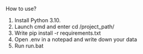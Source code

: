 How to use?

1. Install Python 3.10.
2. Launch cmd and enter cd /project_path/
3. Write pip install -r requirements.txt
4. Open .env in a notepad and write down your data
5. Run run.bat
